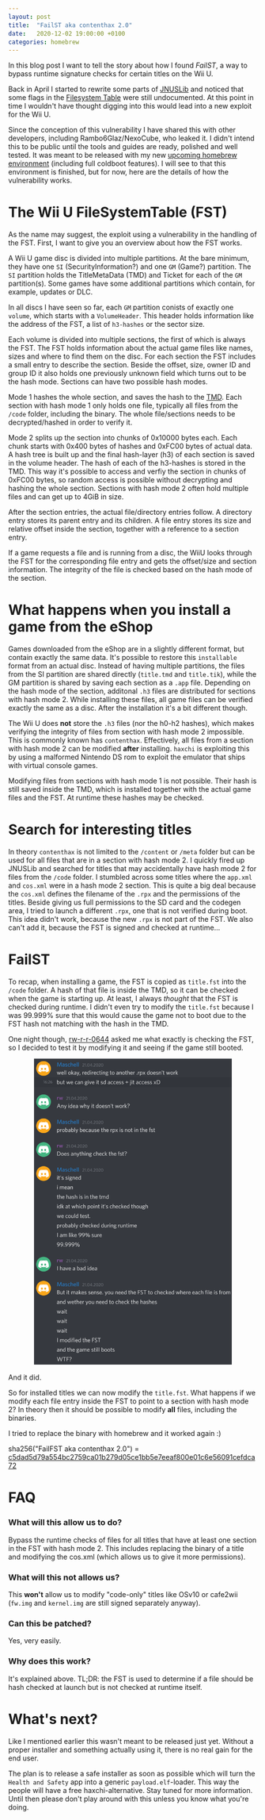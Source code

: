 ```yaml
---
layout: post
title:  "FailST aka contenthax 2.0"
date:   2020-12-02 19:00:00 +0100
categories: homebrew
---
```


In this blog post I want to tell the story about how I found *FailST*, a way to bypass runtime signature checks for certain titles on the Wii U.

Back in April I started to rewrite some parts of [JNUSLib](https://github.com/Maschell/JNUSLib) and noticed that some flags in the [Filesystem Table](https://wiiubrew.org/wiki/FST) were still undocumented. At this point in time I wouldn't have thought digging into this would lead into a new exploit for the Wii U.

Since the conception of this vulnerability I have shared this with other developers, including Rambo6Glaz/NexoCube, who leaked it. I didn't intend this to be public until the tools and guides are ready, polished and well tested. It was meant to be released with my new [upcoming homebrew environment](https://maschell.github.io/homebrew/2019/11/20/new-environment-part1.html) (including full coldboot features). I will see to that this environment is finished, but for now, here are the details of how the vulnerability works.

# The Wii U **F**ile**S**ystem**T**able (FST)

As the name may suggest, the exploit using a vulnerability in the handling of the FST. First, I want to give you an overview about how the FST works.

A Wii U game disc is divided into multiple partitions. At the bare minimum, they have one `SI` (SecurityInformation?) and one `GM` (Game?) partition. The `SI` partition holds the TitleMetaData (TMD) and Ticket for each of the `GM` partition(s). Some games have some additional partitions which contain, for example, updates or DLC.

In all discs I have seen so far, each `GM` partition conists of exactly one `volume`, which starts with a `VolumeHeader`. This header holds information like the address of the FST, a list of `h3-hashes` or the sector size. 

Each volume is divided into multiple sections, the first of which is always the FST. The FST holds information about the actual game files like names, sizes and where to find them on the disc. For each section the FST includes a small entry to describe the section. Beside the offset, size, owner ID and group ID it also holds one previously unknown field which turns out to be the hash mode. Sections can have two possible hash modes. 

Mode 1 hashes the whole section, and saves the hash to the [TMD](https://wiiubrew.org/wiki/Title_metadata). Each section with hash mode 1 only holds one file, typically all files from the `/code` folder, including the binary. The whole file/sections needs to be decrypted/hashed in order to verify it.

Mode 2 splits up the section into chunks of 0x10000 bytes each. Each chunk starts with 0x400 bytes of hashes and 0xFC00 bytes of actual data. A hash tree is built up and the final hash-layer (h3) of each section is saved in the volume header. The hash of each of the h3-hashes is stored in the TMD. This way it's possible to access and verfiy the section in chunks of 0xFC00 bytes, so random access is possible without decrypting and hashing the whole section. Sections with hash mode 2 often hold multiple files and can get up to 4GiB in size.

After the section entries, the actual file/directory entries follow. A directory entry stores its parent entry and its children. A file entry stores its size and relative offset inside the section, together with a reference to a section entry. 

If a game requests a file and is running from a disc, the WiiU looks through the FST for the corresponding file entry and gets the offset/size and section information. The integrity of the file is checked based on the hash mode of the section.

# What happens when you install a game from the eShop
Games downloaded from the eShop are in a slightly different format, but contain exactly the same data. It's possible to restore this `installable` format from an actual disc. Instead of having multiple partitions, the files from the SI partition are shared directly (`title.tmd` and `title.tik`),  while the GM partition is shared by saving each section as a `.app` file. Depending on the hash mode of the section, additonal `.h3` files are distributed for sections with hash mode 2. While installing these files, all game files can be verified exactly the same as a disc. After the installation it's a bit different though.

The Wii U does **not** store the `.h3` files (nor the h0-h2 hashes), which makes verifying the integrity of files from section with hash mode 2 impossible. This is commonly known has `contenthax`. Effectively, all files from a section with hash mode 2 can be modified **after** installing. `haxchi` is exploiting this by using a malformed Nintendo DS rom to exploit the emulator that ships with virtual console games.

Modifying files from sections with hash mode 1 is not possible. Their hash is still saved inside the TMD, which is installed together with the actual game files and the FST. At runtime these hashes may be checked.

# Search for interesting titles
In theory `contenthax` is not limited to the `/content` or `/meta` folder but can be used for all files that are in a section with hash mode 2. I quickly fired up JNUSLib and searched for titles that may accidentally have hash mode 2 for files from the `/code` folder. I stumbled across some titles where the `app.xml` and `cos.xml` were in a hash mode 2 section. This is quite a big deal because the `cos.xml` defines the filename of the `.rpx` and the permissions of the titles. 
Beside giving us full permissions to the SD card and the codegen area, I tried to launch a different `.rpx`, one that is not verified during boot. This idea didn't work, because the new `.rpx` is not part of the FST. We also can't add it, because the FST is signed and checked at runtime...

# FailST
To recap, when installing a game, the FST is copied as `title.fst` into the `/code` folder. A hash of that file is inside the TMD, so it can be checked when the game is starting up. At least, I always *thought* that the FST is checked during runtime. I didn't even try to modify the `title.fst` because I was 99.999% sure that this would cause the game not to boot due to the FST hash not matching with the hash in the TMD.

One night though, [rw-r-r-0644](https://github.com/rw-r-r-0644) asked me what exactly is checking the FST, so I decided to test it by modifying it and seeing if the game still booted.

<center><img src="/res/failst_chat.png" width="400"></center>

And it did.

So for installed titles we can now modify the `title.fst`. What happens if we modify each file entry inside the FST to point to a section with hash mode 2? 
In theory then it should be possible to modify **all** files, including the binaries. 

I tried to replace the binary with homebrew and it worked again :)

sha256("FailFST aka contenthax 2.0") = [c5dad5d79a554bc2759ca01b279d05ce1bb5e7eeaf800e01c6e56091cefdca72](https://twitter.com/MaschellDev/status/1252746213524492288)

# FAQ

### What will this allow us to do?
Bypass the runtime checks of files for all titles that have at least one section in the FST with hash mode 2. This includes replacing the binary of a title and modifying the cos.xml (which allows us to give it more permissions).

### What will this not allows us?
This **won't** allow us to modify "code-only" titles like OSv10 or cafe2wii (`fw.img` and `kernel.img` are still signed separately anyway).

### Can this be patched?
Yes, very easily.

### Why does this work?
It's explained above. 
TL;DR: the FST is used to determine if a file should be hash checked at launch but is not checked at runtime itself.

# What's next?
Like I mentioned earlier this wasn't meant to be released just yet. Without a proper installer and something actually using it, there is no real gain for the end user. 

The plan is to release a safe installer as soon as possible which will turn the `Health and Safety` app into a generic `payload.elf`-loader. This way the people will have a free haxchi-alternative. Stay tuned for more information. Until then please don't play around with this unless you know what you're doing. 